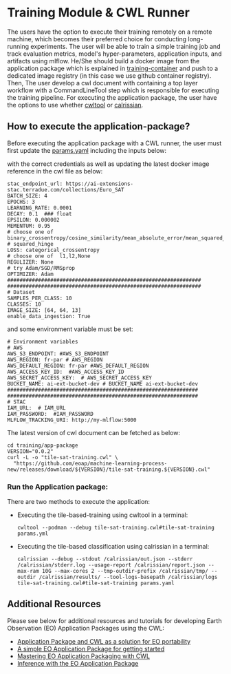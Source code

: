 # Training Module & CWL Runner

The users have the option to execute their training remotely on a remote machine, which becomes their preferred choice for conducting long-running experiments. 
 The user will be able to train a simple training job and track evaluation metrics, model's hyper-parameters, application inputs, and artifacts using mlflow. He/She should build a docker image from the application package which is explained in [training-container](./training-container.md) and push to a dedicated image registry (in this case we use github container registry). Then, The user develop a cwl document with containing a top layer workflow with a CommandLineTool step which is responsible for executing the training pipeline. For executing the application package, the user have the options to use whether [cwltool](https://github.com/common-workflow-language/cwltool) or [calrissian](https://github.com/Duke-GCB/calrissian).


## How to execute the application-package?
Before executing the application package with a CWL runner, the user must first update the [params.yaml](./params.yaml) including the inputs below:

with the correct credentials as well as updating the latest docker image reference in the cwl file as below:
```
stac_endpoint_url: https://ai-extensions-stac.terradue.com/collections/Euro_SAT
BATCH_SIZE: 4
EPOCHS: 3
LEARNING_RATE: 0.0001
DECAY: 0.1  ### float
EPSILON: 0.000002
MEMENTUM: 0.95
# choose one of binary_crossentropy/cosine_similarity/mean_absolute_error/mean_squared_logarithmic_error
# squared_hinge
LOSS: categorical_crossentropy  
# choose one of  l1,l2,None
REGULIZER: None
# try Adam/SGD/RMSprop
OPTIMIZER: Adam
###############################################################
###############################################################
# Dataset
SAMPLES_PER_CLASS: 10
CLASSES: 10
IMAGE_SIZE: [64, 64, 13]
enable_data_ingestion: True

```
and some environment variable must be set:

```
# Environment variables
# AWS
AWS_S3_ENDPOINT: #AWS_S3_ENDPOINT 
AWS_REGION: fr-par # AWS_REGION 
AWS_DEFAULT_REGION: fr-par #AWS_DEFAULT_REGION 
AWS_ACCESS_KEY_ID:  #AWS_ACCESS_KEY_ID 
AWS_SECRET_ACCESS_KEY:  # AWS_SECRET_ACCESS_KEY 
BUCKET_NAME: ai-ext-bucket-dev # BUCKET_NAME ai-ext-bucket-dev
##############################################################
##############################################################
# STAC
IAM_URL:  # IAM_URL
IAM_PASSWORD:  #IAM_PASSWORD
MLFLOW_TRACKING_URI: http://my-mlflow:5000
```
The latest version of cwl document can be fetched as below:

```
cd training/app-package
VERSION="0.0.2"
curl -L -o "tile-sat-training.cwl" \
  "https://github.com/eoap/machine-learning-process-new/releases/download/${VERSION}/tile-sat-training.${VERSION}.cwl"

```


### **Run the Application package**:
There are two methods to execute the application:

- Executing the tile-based-training using cwltool in a terminal:

    ```
    cwltool --podman --debug tile-sat-training.cwl#tile-sat-training params.yml
    ```
    


- Executing the tile-based classification using calrissian in a terminal:

    ```
    calrissian --debug --stdout /calrissian/out.json --stderr /calrissian/stderr.log --usage-report /calrissian/report.json --max-ram 10G --max-cores 2 --tmp-outdir-prefix /calrissian/tmp/ --outdir /calrissian/results/ --tool-logs-basepath /calrissian/logs tile-sat-training.cwl#tile-sat-training params.yaml
    ```

   

## Additional Resources
Please see below for additional resources and tutorials for developing Earth Observation (EO) Application Packages using the CWL:
* [Application Package and CWL as a solution for EO portability](https://eoap.github.io/cwl-eoap/)
* [A simple EO Application Package for getting started](https://eoap.github.io/quickwin/)
* [Mastering EO Application Packaging with CWL](https://eoap.github.io/mastering-app-package/)
* [Inference with the EO Application Package](https://eoap.github.io/inference-eoap/)